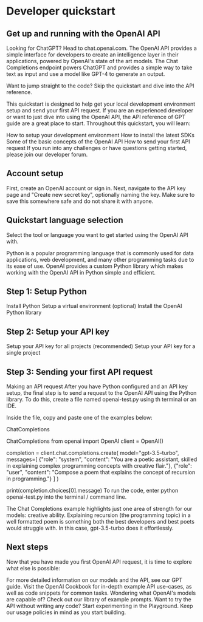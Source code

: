 # Developer quickstart
## Get up and running with the OpenAI API
Looking for ChatGPT? Head to chat.openai.com.
The OpenAI API provides a simple interface for developers to create an intelligence layer in their applications, powered by OpenAI's state of the art models. The Chat Completions endpoint powers ChatGPT and provides a simple way to take text as input and use a model like GPT-4 to generate an output.

Want to jump straight to the code?
Skip the quickstart and dive into the API reference.

This quickstart is designed to help get your local development environment setup and send your first API request. If you are an experienced developer or want to just dive into using the OpenAI API, the API reference of GPT guide are a great place to start. Throughout this quickstart, you will learn:

How to setup your development environment
How to install the latest SDKs
Some of the basic concepts of the OpenAI API
How to send your first API request
If you run into any challenges or have questions getting started, please join our developer forum.

## Account setup
First, create an OpenAI account or sign in. Next, navigate to the API key page and "Create new secret key", optionally naming the key. Make sure to save this somewhere safe and do not share it with anyone.

## Quickstart language selection
Select the tool or language you want to get started using the OpenAI API with.

Python is a popular programming language that is commonly used for data applications, web development, and many other programming tasks due to its ease of use. OpenAI provides a custom Python library which makes working with the OpenAI API in Python simple and efficient.

## Step 1: Setup Python
Install Python
Setup a virtual environment (optional)
Install the OpenAI Python library
## Step 2: Setup your API key
Setup your API key for all projects (recommended)
Setup your API key for a single project
## Step 3: Sending your first API request
Making an API request
After you have Python configured and an API key setup, the final step is to send a request to the OpenAI API using the Python library. To do this, create a file named openai-test.py using th terminal or an IDE.

Inside the file, copy and paste one of the examples below:

ChatCompletions

ChatCompletions
from openai import OpenAI
client = OpenAI()

completion = client.chat.completions.create(
  model="gpt-3.5-turbo",
  messages=[
    {"role": "system", "content": "You are a poetic assistant, skilled in explaining complex programming concepts with creative flair."},
    {"role": "user", "content": "Compose a poem that explains the concept of recursion in programming."}
  ]
)

print(completion.choices[0].message)
To run the code, enter python openai-test.py into the terminal / command line.

The Chat Completions example highlights just one area of strength for our models: creative ability. Explaining recursion (the programming topic) in a well formatted poem is something both the best developers and best poets would struggle with. In this case, gpt-3.5-turbo does it effortlessly.

## Next steps
Now that you have made you first OpenAI API request, it is time to explore what else is possible:

For more detailed information on our models and the API, see our GPT guide.
Visit the OpenAI Cookbook for in-depth example API use-cases, as well as code snippets for common tasks.
Wondering what OpenAI's models are capable of? Check out our library of example prompts.
Want to try the API without writing any code? Start experimenting in the Playground.
Keep our usage policies in mind as you start building.